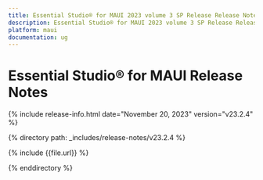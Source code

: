 ```yaml
---
title: Essential Studio® for MAUI 2023 volume 3 SP Release Release Notes  
description: Essential Studio® for MAUI 2023 volume 3 SP Release Release Notes  
platform: maui
documentation: ug
---
```


# Essential Studio® for MAUI  Release Notes  

{% include release-info.html date="November 20, 2023"  version="v23.2.4" %} 

{% directory path: _includes/release-notes/v23.2.4 %}

{% include {{file.url}} %}

{% enddirectory %}